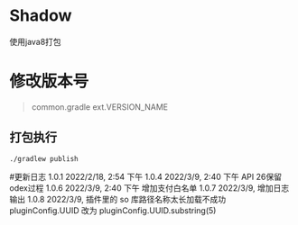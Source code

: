 # Shadow
使用java8打包

# 修改版本号
> common.gradle  ext.VERSION_NAME

## 打包执行
```shell
./gradlew publish
```
#更新日志
1.0.1 2022/2/18, 2:54 下午
1.0.4 2022/3/9, 2:40 下午  API 26保留odex过程
1.0.6 2022/3/9, 2:40 下午  增加支付白名单
1.0.7 2022/3/9, 增加日志输出
1.0.8 2022/3/9, 插件里的 so 库路径名称太长加载不成功  pluginConfig.UUID 改为 pluginConfig.UUID.substring(5)